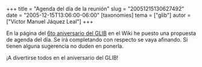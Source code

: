+++
title = "Agenda del día de la reunión"
slug = "20051215130627492"
date = "2005-12-15T13:06:00-06:00"
[taxonomies]
tema = ["glib"]
autor = ["Víctor Manuel Jáquez Leal"]
+++

En la página del [6to aniversario del
GLIB](http://wiki.glib.org.mx/index.php/6to_Aniversario_del_GLIB#Agenda_del_d.C3.ADa)
en el Wiki he puesto una propuesta de agenda del día. Se irá completando
con respecto se vaya afinando. Si tienen alguna sugerencia no duden en
ponerla.

¡A divertirse todos en el aniversario del GLIB!
